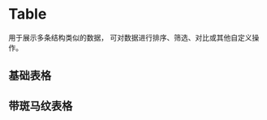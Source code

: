 # Table 

用于展示多条结构类似的数据， 可对数据进行排序、筛选、对比或其他自定义操作。



## 基础表格

<preview path="./demos/table/basic-table.vue" title="基础的表格展示用法。" description="当 cl-table 元素中注入 data 对象数组后，在 cl-table-column 中用 prop 属性来对应对象中的键名即可填入数据，用 label 属性来定义表格的列名。 可以使用 width 属性来定义列宽。"></preview>



## 带斑马纹表格

<preview path="./demos/table/stripe-table.vue" title="使用带斑马纹的表格，可以更容易区分出不同行的数据。" description="stripe 可以创建带斑马纹的表格。 如果 true, 表格将会带有斑马纹。"></preview>

